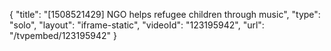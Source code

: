 {
    "title": "[1508521429] NGO helps refugee children through music",
    "type": "solo",
    "layout": "iframe-static",
    "videoId": "123195942",
    "url": "\/tvpembed\/123195942"
}